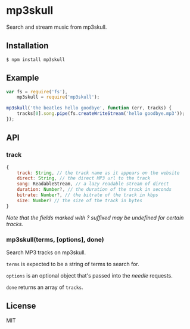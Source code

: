 # mp3skull
Search and stream music from mp3skull.

## Installation

    $ npm install mp3skull

## Example
```javascript
var fs = require('fs'),
    mp3skull = require('mp3skull');

mp3skull('the beatles hello goodbye', function (err, tracks) {
    tracks[0].song.pipe(fs.createWriteStream('hello goodbye.mp3'));
});
```

## API
### track
```javascript
{
    track: String, // the track name as it appears on the website
    direct: String, // the direct MP3 url to the track
    song: ReadableStream, // a lazy readable stream of direct
    duration: Number?, // the duration of the track in seconds
    bitrate: Number?, // the bitrate of the track in kbps
    size: Number? // the size of the track in bytes
}
```

*Note that the fields marked with ? suffixed may be undefined for certain tracks.*

### mp3skull(terms, [options], done)
Search MP3 tracks on mp3skull.

`terms` is expected to be a string of terms to search for.

`options` is an optional object that's passed into the *needle* requests.

`done` returns an array of `tracks`.

## License
MIT
